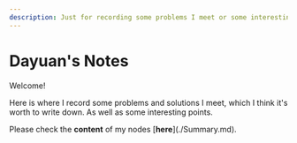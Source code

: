 ```yaml
---
description: Just for recording some problems I meet or some interesting Notes.
---
```


# Dayuan's Notes

Welcome!

Here is where I record some problems and solutions I meet, which I think it's worth to write down. As well as some interesting points.



Please check the **content** of my nodes \[**here**\]\(./Summary.md\).

